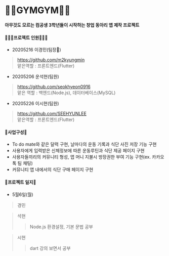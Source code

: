 # 🏃‍♂️GYMGYM🏃‍♂️
__아무것도 모르는 컴공생 3학년들이 시작하는 창업 동아리 앱 제작 프로젝트__<br>

#### 🧑‍🤝‍🧑프로젝트 인원🧑‍🤝‍🧑
* 20205216 이경민(팀장👑)
> https://github.com/m2kyungmin</br>
> 맡은역할 : 프론트엔드(Flutter)
* 20205206 운석현(팀원)
> https://github.com/seokhyeon0916</br>
> 맡은 역할 : 백엔드(Node.js), 데이터베이스(MySQL)
* 20205226 이시현(팀원)
> https://github.com/SEEHYUNLEE</br>
> 맡은역할 : 프론트엔드(Flutter)

#### 📓사업구성📓
* To do mate와 같은 달력 구현, 날마다의 운동 기록과 식단 사진 저장 기능 구현</br>
* 사용자에게 입력받은 신체정보에 따른 운동루틴과 식단 제공 페이지 구현</br>
* 사용자들끼리의 커뮤니티 형성, 앱 머니 지불시 방장권한 부여 기능 구현(ex. 카카오톡 팀 채팅)</br>
* 커뮤니티 앱 내에서의 식단 구매 페이지 구현</br>

#### 📆프로젝트 일지📆
* 5월6일(월)<br>
>경민<br>

>석현
>>Node.js 환경설정, 기본 문법 공부<br>

>시현
>>dart 강의 보면서 공부
